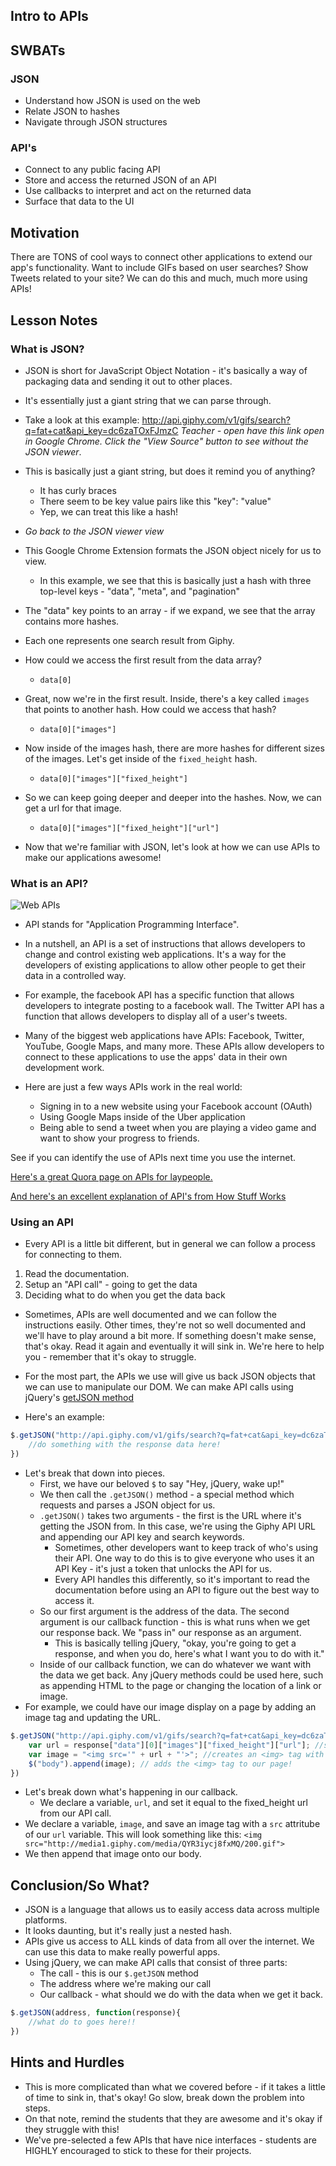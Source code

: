 ## Intro to APIs

## SWBATs

### JSON

+ Understand how JSON is used on the web
+ Relate JSON to hashes
+ Navigate through JSON structures

### API's

+ Connect to any public facing API
+ Store and access the returned JSON of an API
+ Use callbacks to interpret and act on the returned data 
+ Surface that data to the UI

## Motivation

There are TONS of cool ways to connect other applications to extend our app's functionality. Want to include GIFs based on user searches? Show Tweets related to your site? We can do this and much, much more using APIs!

## Lesson Notes

### What is JSON? 

+ JSON is short for JavaScript Object Notation - it's basically a way of packaging data and sending it out to other places. 
+ It's essentially just a giant string that we can parse through. 
+ Take a look at this example: http://api.giphy.com/v1/gifs/search?q=fat+cat&api_key=dc6zaTOxFJmzC *Teacher - open have this link open in Google Chrome. Click the "View Source" button to see without the JSON viewer*. 
+ This is basically just a giant string, but does it remind you of anything?
	+ It has curly braces
	+ There seem to be key value pairs like this "key": "value" 
	+ Yep, we can treat this like a hash!
+ *Go back to the JSON viewer view* 
+ This Google Chrome Extension formats the JSON object nicely for us to view. 
	+ In this example, we see that this is basically just a hash with three top-level keys - "data", "meta", and "pagination"
+ The "data" key points to an array - if we expand, we see that the array contains more hashes. 
+ Each one represents one search result from Giphy.
+ How could we access the first result from the data array?
	+ `data[0]`
+ Great, now we're in the first result. Inside, there's a key called `images` that points to another hash. How could we access that hash?
	+ `data[0]["images"]`
+ Now inside of the images hash, there are more hashes for different sizes of the images. Let's get inside of the `fixed_height` hash. 
	+ `data[0]["images"]["fixed_height"]`
+ So we can keep going deeper and deeper into the hashes. Now, we can get a url for that image. 
	+ `data[0]["images"]["fixed_height"]["url"]`

+ Now that we're familiar with JSON, let's look at how we can use APIs to make our applications awesome! 

### What is an API?

![Web APIs](http://www.apiacademy.co/sites/default/files/Web-APIs-v5_0.png)
+ API stands for "Application Programming Interface". 
+ In a nutshell, an API is a set of instructions that allows developers to change and control existing web applications. It's a way for the developers of existing applications to allow other people to get their data in a controlled way. 
+ For example, the facebook API has a specific function that allows developers to integrate posting to a facebook wall. The Twitter API has a function that allows developers to display all of a user's tweets.

+ Many of the biggest web applications have APIs: Facebook, Twitter, YouTube, Google Maps, and many more. These APIs allow developers to connect to these applications to use the apps' data in their own development work. 
+ Here are just a few ways APIs work in the real world:
	+ Signing in to a new website using your Facebook account (OAuth)
	+ Using Google Maps inside of the Uber application
	+ Being able to send a tweet when you are playing a video game and want to show your progress to friends.

See if you can identify the use of APIs next time you use the internet.

[Here's a great Quora page on APIs for laypeople.](http://www.quora.com/In-laymans-terms-what-is-an-API-1)

[And here's an excellent explanation of API's from How Stuff Works](http://money.howstuffworks.com/business-communications/how-to-leverage-an-api-for-conferencing1.htm)

### Using an API

+ Every API is a little bit different, but in general we can follow a process for connecting to them. 

1. Read the documentation. 
2. Setup an "API call" - going to get the data
3. Deciding what to do when you get the data back

+ Sometimes, APIs are well documented and we can follow the instructions easily. Other times, they're not so well documented and we'll have to play around a bit more. If something doesn't make sense, that's okay. Read it again and eventually it will sink in. We're here to help you - remember that it's okay to struggle. 

+ For the most part, the APIs we use will give us back JSON objects that we can use to manipulate our DOM. We can make API calls using jQuery's [getJSON method](http://api.jquery.com/jquery.getjson/)
+ Here's an example: 
```js
$.getJSON("http://api.giphy.com/v1/gifs/search?q=fat+cat&api_key=dc6zaTOxFJmzC", function(response){
	//do something with the response data here!
})
```
+ Let's break that down into pieces.
	+ First, we have our beloved `$` to say "Hey, jQuery, wake up!"
	+ We then call the `.getJSON()` method - a special method which requests and parses a JSON object for us.
	+ `.getJSON()` takes two arguments - the first is the URL where it's getting the JSON from. In this case, we're using the Giphy API URL and appending our API key and search keywords. 
		+ Sometimes, other developers want to keep track of who's using their API. One way to do this is to give everyone who uses it an API Key - it's just a token that unlocks the API for us. 
		+ Every API handles this differently, so it's important to read the documentation before using an API to figure out the best way to access it. 
	+ So our first argument is the address of the data. The second argument is our callback function - this is what runs when we get our response back. We "pass in" our response as an argument. 
		+ This is basically telling jQuery, "okay, you're going to get a response, and when you do, here's what I want you to do with it."
	+ Inside of our callback function, we can do whatever we want with the data we get back. Any jQuery methods could be used here, such as appending HTML to the page or changing the location of a link or image. 
+ For example, we could have our image display on a page by adding an image tag and updating the URL. 

```js
$.getJSON("http://api.giphy.com/v1/gifs/search?q=fat+cat&api_key=dc6zaTOxFJmzC", function(response){
	var url = response["data"][0]["images"]["fixed_height"]["url"]; //sets the URL based on our JSON response
	var image = "<img src='" + url + "'>"; //creates an <img> tag with the src set as the url
	$("body").append(image); // adds the <img> tag to our page!
})
```

+ Let's break down what's happening in our callback. 
	+ We declare a variable, `url`, and set it equal to the fixed_height url from our API call. 
+ We declare a variable, `image`, and save an image tag with a `src` attritube of our `url` variable. This will look something like this: `<img src="http://media1.giphy.com/media/QYR3iycj8fxMQ/200.gif">`
+ We then append that image onto our body. 

## Conclusion/So What? 

+ JSON is a language that allows us to easily access data across multiple platforms.
+ It looks daunting, but it's really just a nested hash. 
+ APIs give us access to ALL kinds of data from all over the internet. We can use this data to make really powerful apps. 
+ Using jQuery, we can make API calls that consist of three parts: 
	+ The call - this is our `$.getJSON` method
	+ The address where we're making our call
	+ Our callback - what should we do with the data when we get it back.
	
```js
$.getJSON(address, function(response){
	//what do to goes here!!
})
```

## Hints and Hurdles

+ This is more complicated than what we covered before - if it takes a little of time to sink in, that's okay! Go slow, break down the problem into steps. 
+ On that note, remind the students that they are awesome and it's okay if they struggle with this!
+ We've pre-selected a few APIs that have nice interfaces - students are HIGHLY encouraged to stick to these for their projects. 



